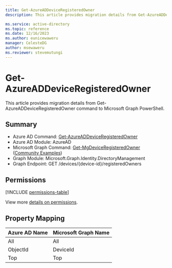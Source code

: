 ```yaml
---
title: Get-AzureADDeviceRegisteredOwner
description: This article provides migration details from Get-AzureADDeviceRegisteredOwner command to Microsoft Graph PowerShell.

ms.service: active-directory
ms.topic: reference
ms.date: 12/16/2023
ms.author: eunicewaweru
manager: CelesteDG
author: msewaweru
ms.reviewer: stevemutungi
---
```


# Get-AzureADDeviceRegisteredOwner

This article provides migration details from Get-AzureADDeviceRegisteredOwner command to Microsoft Graph PowerShell.

## Summary

+ Azure AD Command: [Get-AzureADDeviceRegisteredOwner](/powershell/module/azuread/get-azureaddeviceregisteredowner)
+ Azure AD Module: AzureAD
+ Microsoft Graph Command: [Get-MgDeviceRegisteredOwner](/powershell/module/microsoft.graph.identity.directorymanagement/get-mgdeviceregisteredowner) ([Community Examples](https://github.com/orgs/msgraph/discussions?discussions_q=Get-MgDeviceRegisteredOwner))
+ Graph Module: Microsoft.Graph.Identity.DirectoryManagement
+ Graph Endpoint:  GET /devices/{device-id}/registeredOwners

## Permissions

[!INCLUDE [permissions-table](~/graphref/api-reference/v1.0/includes/permissions/device-list-registeredowners-permissions.md)]

View more [details on permissions](/graph/api/device-list-registeredowners#permissions).

## Property Mapping

|Azure AD Name|Microsoft Graph Name|
|---|---|
|All|All|
|ObjectId|DeviceId|
|Top|Top|
